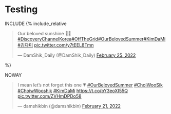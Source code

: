 # Testing



INCLUDE
{% include_relative <blockquote class="twitter-tweet"><p lang="en" dir="ltr">Our beloved sunshine 🥰💛<a href="https://twitter.com/hashtag/DiscoveryChannelKorea?src=hash&amp;ref_src=twsrc%5Etfw">#DiscoveryChannelKorea</a><a href="https://twitter.com/hashtag/OffTheGrid?src=hash&amp;ref_src=twsrc%5Etfw">#OffTheGrid</a><a href="https://twitter.com/hashtag/OurBelovedSummer?src=hash&amp;ref_src=twsrc%5Etfw">#OurBelovedSummer</a><a href="https://twitter.com/hashtag/KimDaMi?src=hash&amp;ref_src=twsrc%5Etfw">#KimDaMi</a> <a href="https://twitter.com/hashtag/%EA%B9%80%EB%8B%A4%EB%AF%B8?src=hash&amp;ref_src=twsrc%5Etfw">#김다미</a> <a href="https://t.co/y7tEEL8Tmn">pic.twitter.com/y7tEEL8Tmn</a></p>&mdash; DamShik_Daily (@DamShik_Daily) <a href="https://twitter.com/DamShik_Daily/status/1497205526710521857?ref_src=twsrc%5Etfw">February 25, 2022</a></blockquote> <script async src="https://platform.twitter.com/widgets.js" charset="utf-8"></script> %}

NOWAY
<blockquote class="twitter-tweet"><p lang="en" dir="ltr">I mean let’s not forget this one 💗 <a href="https://twitter.com/hashtag/OurBelovedSummer?src=hash&amp;ref_src=twsrc%5Etfw">#OurBelovedSummer</a> <a href="https://twitter.com/hashtag/ChoiWooSik?src=hash&amp;ref_src=twsrc%5Etfw">#ChoiWooSik</a> <a href="https://twitter.com/hashtag/ChoiwWooshik?src=hash&amp;ref_src=twsrc%5Etfw">#ChoiwWooshik</a> <a href="https://twitter.com/hashtag/KimDaMi?src=hash&amp;ref_src=twsrc%5Etfw">#KimDaMi</a> <a href="https://t.co/bY3eoXI55Q">https://t.co/bY3eoXI55Q</a> <a href="https://t.co/ZVHmDPDo58">pic.twitter.com/ZVHmDPDo58</a></p>&mdash; damshikbin (@damshikbin) <a href="https://twitter.com/damshikbin/status/1495767841664024579?ref_src=twsrc%5Etfw">February 21, 2022</a></blockquote> <script async src="https://platform.twitter.com/widgets.js" charset="utf-8"></script>
